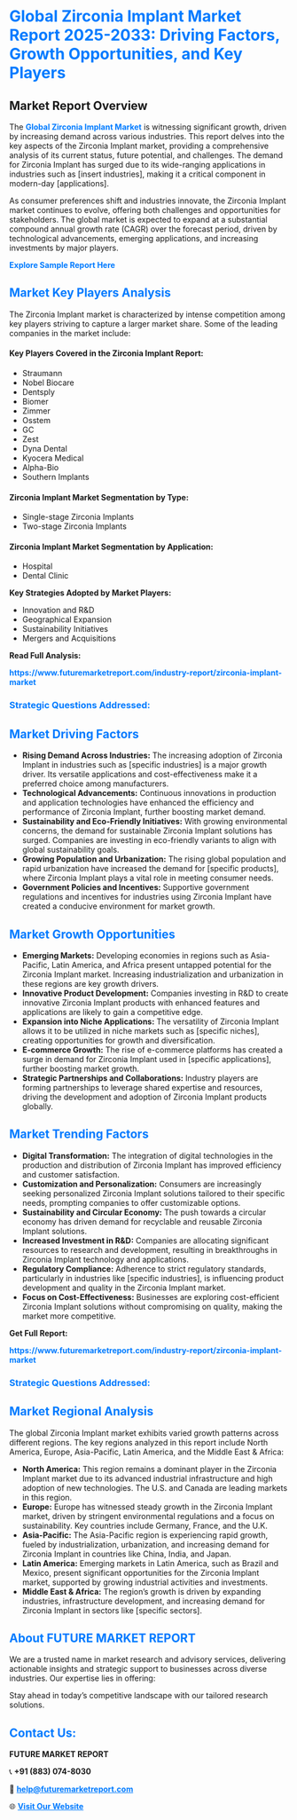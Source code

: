 <h1 style="color: #007BFF;">Global Zirconia Implant Market Report 2025-2033: Driving Factors, Growth Opportunities, and Key Players</h1>

<section id="overview">
<h2>Market Report Overview</h2>
<p>The <a href="https://www.futuremarketreport.com/industry-report/zirconia-implant-market" style="color: #007BFF; text-decoration: none;"><strong>Global Zirconia Implant Market</strong></a> is witnessing significant growth, driven by increasing demand across various industries. This report delves into the key aspects of the Zirconia Implant market, providing a comprehensive analysis of its current status, future potential, and challenges. The demand for Zirconia Implant has surged due to its wide-ranging applications in industries such as [insert industries], making it a critical component in modern-day [applications].</p>
<p>As consumer preferences shift and industries innovate, the Zirconia Implant market continues to evolve, offering both challenges and opportunities for stakeholders. The global market is expected to expand at a substantial compound annual growth rate (CAGR) over the forecast period, driven by technological advancements, emerging applications, and increasing investments by major players.</p>
</section>

<section id="overview">
<p><a href="https://www.futuremarketreport.com/request-sample/reportId=109763" style="color: #007BFF; text-decoration: none;"><strong>Explore Sample Report Here</strong></a></p>
</section>

<section id="key-players">
<h2 style="color: #007BFF;">Market Key Players Analysis</h2>
<p>The Zirconia Implant market is characterized by intense competition among key players striving to capture a larger market share. Some of the leading companies in the market include:</p>
<h4>Key Players Covered in the Zirconia Implant Report:</h4>
<ul><li>Straumann</li><li>Nobel Biocare</li><li>Dentsply</li><li>Biomer</li><li>Zimmer</li><li>Osstem</li><li>GC</li><li>Zest</li><li>Dyna Dental</li><li>Kyocera Medical</li><li>Alpha-Bio</li><li>Southern Implants</li></ul>
<h4>Zirconia Implant Market Segmentation by Type:</h4>
<ul><li>Single-stage Zirconia Implants</li><li>Two-stage Zirconia Implants</li></ul>

<h4>Zirconia Implant Market Segmentation by Application:</h4>
<ul><li>Hospital</li><li>Dental Clinic</li></ul>
<p><strong>Key Strategies Adopted by Market Players:</strong></p>
<ul>
<li>Innovation and R&D</li>
<li>Geographical Expansion</li>
<li>Sustainability Initiatives</li>
<li>Mergers and Acquisitions</li>
</ul>
</section>

<section>
<p><strong>Read Full Analysis: </strong></p><a href="https://www.futuremarketreport.com/industry-report/zirconia-implant-market" style="color: #007BFF; text-decoration: none;"><strong>https://www.futuremarketreport.com/industry-report/zirconia-implant-market</strong></a>
<h3 style="color: #007BFF;">Strategic Questions Addressed:</h3>
</section>

<section id="driving-factors">
<h2 style="color: #007BFF;">Market Driving Factors</h2>
<ul>
<li><strong>Rising Demand Across Industries:</strong> The increasing adoption of Zirconia Implant in industries such as [specific industries] is a major growth driver. Its versatile applications and cost-effectiveness make it a preferred choice among manufacturers.</li>
<li><strong>Technological Advancements:</strong> Continuous innovations in production and application technologies have enhanced the efficiency and performance of Zirconia Implant, further boosting market demand.</li>
<li><strong>Sustainability and Eco-Friendly Initiatives:</strong> With growing environmental concerns, the demand for sustainable Zirconia Implant solutions has surged. Companies are investing in eco-friendly variants to align with global sustainability goals.</li>
<li><strong>Growing Population and Urbanization:</strong> The rising global population and rapid urbanization have increased the demand for [specific products], where Zirconia Implant plays a vital role in meeting consumer needs.</li>
<li><strong>Government Policies and Incentives:</strong> Supportive government regulations and incentives for industries using Zirconia Implant have created a conducive environment for market growth.</li>
</ul>
</section>

<section id="growth-opportunities">
<h2 style="color: #007BFF;">Market Growth Opportunities</h2>
<ul>
<li><strong>Emerging Markets:</strong> Developing economies in regions such as Asia-Pacific, Latin America, and Africa present untapped potential for the Zirconia Implant market. Increasing industrialization and urbanization in these regions are key growth drivers.</li>
<li><strong>Innovative Product Development:</strong> Companies investing in R&D to create innovative Zirconia Implant products with enhanced features and applications are likely to gain a competitive edge.</li>
<li><strong>Expansion into Niche Applications:</strong> The versatility of Zirconia Implant allows it to be utilized in niche markets such as [specific niches], creating opportunities for growth and diversification.</li>
<li><strong>E-commerce Growth:</strong> The rise of e-commerce platforms has created a surge in demand for Zirconia Implant used in [specific applications], further boosting market growth.</li>
<li><strong>Strategic Partnerships and Collaborations:</strong> Industry players are forming partnerships to leverage shared expertise and resources, driving the development and adoption of Zirconia Implant products globally.</li>
</ul>
</section>

<section id="trending-factors">
<h2 style="color: #007BFF;">Market Trending Factors</h2>
<ul>
<li><strong>Digital Transformation:</strong> The integration of digital technologies in the production and distribution of Zirconia Implant has improved efficiency and customer satisfaction.</li>
<li><strong>Customization and Personalization:</strong> Consumers are increasingly seeking personalized Zirconia Implant solutions tailored to their specific needs, prompting companies to offer customizable options.</li>
<li><strong>Sustainability and Circular Economy:</strong> The push towards a circular economy has driven demand for recyclable and reusable Zirconia Implant solutions.</li>
<li><strong>Increased Investment in R&D:</strong> Companies are allocating significant resources to research and development, resulting in breakthroughs in Zirconia Implant technology and applications.</li>
<li><strong>Regulatory Compliance:</strong> Adherence to strict regulatory standards, particularly in industries like [specific industries], is influencing product development and quality in the Zirconia Implant market.</li>
<li><strong>Focus on Cost-Effectiveness:</strong> Businesses are exploring cost-efficient Zirconia Implant solutions without compromising on quality, making the market more competitive.</li>
</ul>
</section>

<section>
<p><strong>Get Full Report: </strong></p><a href="https://www.futuremarketreport.com/industry-report/zirconia-implant-market" style="color: #007BFF; text-decoration: none;"><strong>https://www.futuremarketreport.com/industry-report/zirconia-implant-market</strong></a>
<h3 style="color: #007BFF;">Strategic Questions Addressed:</h3>
</section>


<section id="regional-analysis">
<h2 style="color: #007BFF;">Market Regional Analysis</h2>
<p>The global Zirconia Implant market exhibits varied growth patterns across different regions. The key regions analyzed in this report include North America, Europe, Asia-Pacific, Latin America, and the Middle East & Africa:</p>
<ul>
<li><strong>North America:</strong> This region remains a dominant player in the Zirconia Implant market due to its advanced industrial infrastructure and high adoption of new technologies. The U.S. and Canada are leading markets in this region.</li>
<li><strong>Europe:</strong> Europe has witnessed steady growth in the Zirconia Implant market, driven by stringent environmental regulations and a focus on sustainability. Key countries include Germany, France, and the U.K.</li>
<li><strong>Asia-Pacific:</strong> The Asia-Pacific region is experiencing rapid growth, fueled by industrialization, urbanization, and increasing demand for Zirconia Implant in countries like China, India, and Japan.</li>
<li><strong>Latin America:</strong> Emerging markets in Latin America, such as Brazil and Mexico, present significant opportunities for the Zirconia Implant market, supported by growing industrial activities and investments.</li>
<li><strong>Middle East & Africa:</strong> The region’s growth is driven by expanding industries, infrastructure development, and increasing demand for Zirconia Implant in sectors like [specific sectors].</li>
</ul>
</section>

<footer>
<h2 style="color: #007BFF;">About FUTURE MARKET REPORT</h2>
<p>We are a trusted name in market research and advisory services, delivering actionable insights and strategic support to businesses across diverse industries. Our expertise lies in offering:</p>

<p>Stay ahead in today’s competitive landscape with our tailored research solutions.</p>

<h2 style="color: #007BFF;">Contact Us:</h2>
<p><strong>FUTURE MARKET REPORT</strong></p>
<p>📞 <strong>+91 (883) 074-8030</strong></p>
<p>📧 <strong><a href="mailto:help@futuremarketreport.com" style="color: #007BFF;">help@futuremarketreport.com</a></strong></p>
<p>🌐 <strong><a href="https://www.futuremarketreport.com/" style="color: #007BFF;">Visit Our Website</a></strong></p>
</footer>